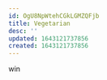 ```yaml
---
id: OgU8NpWtehCGkLGMZQFjb
title: Vegetarian
desc: ''
updated: 1643121737856
created: 1643121737856
---
```


win